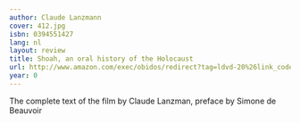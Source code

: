 ```yaml
---
author: Claude Lanzmann
cover: 412.jpg
isbn: 0394551427
lang: nl
layout: review
title: Shoah, an oral history of the Holocaust
url: http://www.amazon.com/exec/obidos/redirect?tag=ldvd-20%26link_code=xm2%26camp=2025%26creative=165953%26path=http://www.amazon.com/gp/redirect.html%253fASIN=0394551427%2526tag=ldvd-20%2526lcode=xm2%2526cID=2025%2526ccmID=165953%2526location=/o/ASIN/0394551427%25253FSubscriptionId=0VJDVJ14KM0P0VXDCQ82
year: 0
---
```


The complete text of the film by Claude Lanzman, preface by Simone de Beauvoir
